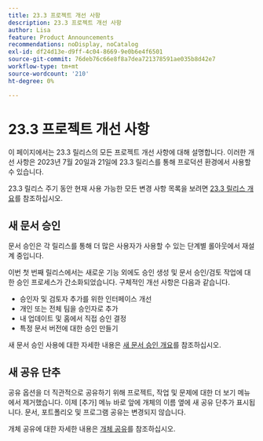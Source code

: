 ```yaml
---
title: 23.3 프로젝트 개선 사항
description: 23.3 프로젝트 개선 사항
author: Lisa
feature: Product Announcements
recommendations: noDisplay, noCatalog
exl-id: df24d13e-d9ff-4c04-8669-9e0b6e4f6501
source-git-commit: 76deb76c66e8f8a7dea721378591ae035b8d42e7
workflow-type: tm+mt
source-wordcount: '210'
ht-degree: 0%

---
```


# 23.3 프로젝트 개선 사항

이 페이지에서는 23.3 릴리스의 모든 프로젝트 개선 사항에 대해 설명합니다. 이러한 개선 사항은 2023년 7월 20일과 21일에 23.3 릴리스를 통해 프로덕션 환경에서 사용할 수 있습니다.

23.3 릴리스 주기 동안 현재 사용 가능한 모든 변경 사항 목록을 보려면 [23.3 릴리스 개요](/help/quicksilver/product-announcements/product-releases/23.3-release-activity/23-3-release-overview.md)를 참조하십시오.

## 새 문서 승인

문서 승인은 각 릴리스를 통해 더 많은 사용자가 사용할 수 있는 단계별 롤아웃에서 재설계 중입니다.

이번 첫 번째 릴리스에서는 새로운 기능 외에도 승인 생성 및 문서 승인/검토 작업에 대한 승인 프로세스가 간소화되었습니다. 구체적인 개선 사항은 다음과 같습니다.

* 승인자 및 검토자 추가를 위한 인터페이스 개선
* 개인 또는 전체 팀을 승인자로 추가
* 내 업데이트 및 홈에서 직접 승인 결정
* 특정 문서 버전에 대한 승인 만들기

새 문서 승인 사용에 대한 자세한 내용은 [새 문서 승인 개요](https://experienceleague.adobe.com/docs/workfront/using/review-and-approve-work/document-reviews-and-approvals/document-approvals-overview.html)를 참조하십시오.

## 새 공유 단추

공유 옵션을 더 직관적으로 공유하기 위해 프로젝트, 작업 및 문제에 대한 더 보기 메뉴에서 제거했습니다. 이제 [추가] 메뉴 바로 앞에 개체의 이름 옆에 새 공유 단추가 표시됩니다. 문서, 포트폴리오 및 프로그램 공유는 변경되지 않습니다.

개체 공유에 대한 자세한 내용은 [개체 공유](https://experienceleague.adobe.com/docs/workfront/using/basics/grant-request-object-permissions/share-an-object.html)를 참조하십시오.
